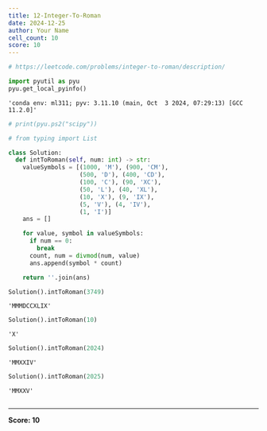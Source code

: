 ```yaml
---
title: 12-Integer-To-Roman
date: 2024-12-25
author: Your Name
cell_count: 10
score: 10
---
```


```python
# https://leetcode.com/problems/integer-to-roman/description/
```


```python
import pyutil as pyu
pyu.get_local_pyinfo()
```




    'conda env: ml311; pyv: 3.11.10 (main, Oct  3 2024, 07:29:13) [GCC 11.2.0]'




```python
# print(pyu.ps2("scipy"))
```


```python
# from typing import List 
```


```python
class Solution:
  def intToRoman(self, num: int) -> str:
    valueSymbols = [(1000, 'M'), (900, 'CM'),
                    (500, 'D'), (400, 'CD'),
                    (100, 'C'), (90, 'XC'),
                    (50, 'L'), (40, 'XL'),
                    (10, 'X'), (9, 'IX'),
                    (5, 'V'), (4, 'IV'),
                    (1, 'I')]
    ans = []

    for value, symbol in valueSymbols:
      if num == 0:
        break
      count, num = divmod(num, value)
      ans.append(symbol * count)

    return ''.join(ans)

```


```python
Solution().intToRoman(3749)
```




    'MMMDCCXLIX'




```python
Solution().intToRoman(10)
```




    'X'




```python
Solution().intToRoman(2024)
```




    'MMXXIV'




```python
Solution().intToRoman(2025)
```




    'MMXXV'




```python

```


---
**Score: 10**